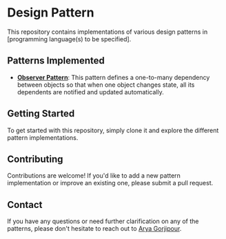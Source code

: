 # Design Pattern

This repository contains implementations of various design patterns in [programming language(s) to be specified].
## Patterns Implemented

-    **[Observer Pattern]**: This pattern defines a one-to-many dependency between objects so that when one object changes state, all its dependents are notified and updated automatically.

## Getting Started

To get started with this repository, simply clone it and explore the different pattern implementations.

## Contributing
Contributions are welcome! If you'd like to add a new pattern implementation or improve an existing one, please submit a pull request.

## Contact
If you have any questions or need further clarification on any of the patterns, please don't hesitate to reach out to [Arya Gorjipour].


 [Arya Gorjipour]: <https://github.com/Aryagorjipour>
 [Observer Pattern]:<https://github.com/Aryagorjipour/DesignPattern/blob/master/ObserverPattern.Sample/README.md>
